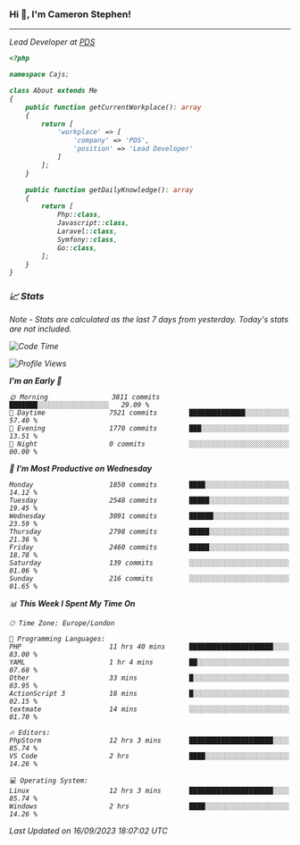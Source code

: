 ### Hi 👋, I'm Cameron Stephen!
<hr>
<p><em>Lead Developer at <a href="https://prindatasolutions.co.uk">PDS</a></p>


```php
<?php

namespace Cajs;

class About extends Me
{
    public function getCurrentWorkplace(): array
    {
        return [
            'workplace' => [
                'company' => 'PDS',
                'position' => 'Lead Developer'
            ]
        ];
    }

    public function getDailyKnowledge(): array
    {
        return [
            Php::class,
            Javascript::class,
            Laravel::class,
            Symfony::class,
            Go::class,
        ];
    }
}
```

### 📈 Stats
<p><em>Note - Stats are calculated as the last 7 days from yesterday. Today's stats are not included.</em></p>


<!--START_SECTION:waka-->
![Code Time](http://img.shields.io/badge/Code%20Time-3%2C529%20hrs%2057%20mins-blue)

![Profile Views](http://img.shields.io/badge/Profile%20Views-0-blue)

**I'm an Early 🐤** 

```text
🌞 Morning                3811 commits        ███████░░░░░░░░░░░░░░░░░░   29.09 % 
🌆 Daytime                7521 commits        ██████████████░░░░░░░░░░░   57.40 % 
🌃 Evening                1770 commits        ███░░░░░░░░░░░░░░░░░░░░░░   13.51 % 
🌙 Night                  0 commits           ░░░░░░░░░░░░░░░░░░░░░░░░░   00.00 % 
```
📅 **I'm Most Productive on Wednesday** 

```text
Monday                   1850 commits        ████░░░░░░░░░░░░░░░░░░░░░   14.12 % 
Tuesday                  2548 commits        █████░░░░░░░░░░░░░░░░░░░░   19.45 % 
Wednesday                3091 commits        ██████░░░░░░░░░░░░░░░░░░░   23.59 % 
Thursday                 2798 commits        █████░░░░░░░░░░░░░░░░░░░░   21.36 % 
Friday                   2460 commits        █████░░░░░░░░░░░░░░░░░░░░   18.78 % 
Saturday                 139 commits         ░░░░░░░░░░░░░░░░░░░░░░░░░   01.06 % 
Sunday                   216 commits         ░░░░░░░░░░░░░░░░░░░░░░░░░   01.65 % 
```


📊 **This Week I Spent My Time On** 

```text
🕑︎ Time Zone: Europe/London

💬 Programming Languages: 
PHP                      11 hrs 40 mins      █████████████████████░░░░   83.00 % 
YAML                     1 hr 4 mins         ██░░░░░░░░░░░░░░░░░░░░░░░   07.68 % 
Other                    33 mins             █░░░░░░░░░░░░░░░░░░░░░░░░   03.95 % 
ActionScript 3           18 mins             █░░░░░░░░░░░░░░░░░░░░░░░░   02.15 % 
textmate                 14 mins             ░░░░░░░░░░░░░░░░░░░░░░░░░   01.70 % 

🔥 Editors: 
PhpStorm                 12 hrs 3 mins       █████████████████████░░░░   85.74 % 
VS Code                  2 hrs               ████░░░░░░░░░░░░░░░░░░░░░   14.26 % 

💻 Operating System: 
Linux                    12 hrs 3 mins       █████████████████████░░░░   85.74 % 
Windows                  2 hrs               ████░░░░░░░░░░░░░░░░░░░░░   14.26 % 
```


 Last Updated on 16/09/2023 18:07:02 UTC
<!--END_SECTION:waka-->
